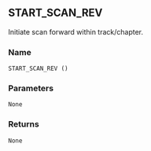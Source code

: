 ## START\_SCAN\_REV

Initiate scan forward within track/chapter.


### Name

`START_SCAN_REV ()`


### Parameters

`None`


### Returns

`None
`